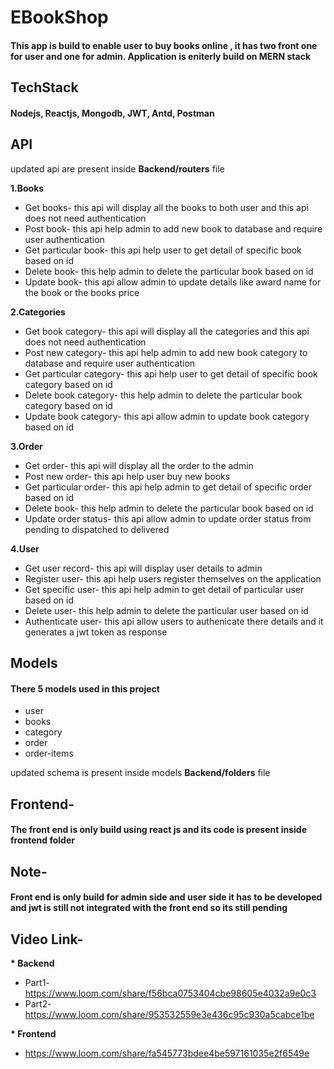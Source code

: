 # EBookShop

#### This app is build to enable user to buy books online , it has two front one for user and one for admin. Application is eniterly build on MERN stack 

## TechStack 

#### Nodejs, Reactjs, Mongodb, JWT, Antd, Postman
## API

updated api are present inside  <b>Backend/routers</b> file

<b>1.Books </b>
* Get books- this api will display all the books to both user and this api does not need authentication
* Post book- this api help admin to add new book to database and require user authentication
* Get particular book- this api help user to get detail of specific book based on id
* Delete book- this help admin to delete the particular book based on id
* Update book- this api allow admin to update details like award name for the book or the books price

<b>2.Categories </b>
* Get book category- this api will display all the categories and this api does not need authentication
* Post new category- this api help admin to add new book category to database and require user authentication
* Get particular category- this api help user to get detail of specific book category based on id
* Delete book category- this help admin to delete the particular book category based on id
* Update book category- this api allow admin to update book category based on id

<b>3.Order </b>
* Get order- this api will display all the order to the admin
* Post new order- this api help user buy new books
* Get particular order- this api help admin to get detail of specific order based on id
* Delete book- this help admin to delete the particular book based on id
* Update order status- this api allow admin to update order status from pending to dispatched to delivered

<b>4.User </b>
* Get user record- this api will display user details to admin
* Register user- this api help users register themselves on the application
* Get specific user- this api help admin to get detail of particular user based on id
* Delete user- this help admin to delete the particular user based on id
* Authenticate user- this api allow users to authenicate there details and it generates a jwt token as response

## Models

#### There 5 models used in this project 

* user
* books
* category
* order
* order-items

updated schema is present inside models <b>Backend/folders</b> file

## Frontend- 

#### The front end is only build using react js and its code is present inside frontend folder

## Note-

#### Front end is only build for admin side and user side it has to be developed and jwt is still not integrated with the front end so its still pending 

## Video Link-

<b>* Backend</b>
* Part1-  https://www.loom.com/share/f56bca0753404cbe98605e4032a9e0c3
* Part2-  https://www.loom.com/share/953532559e3e436c95c930a5cabce1be

<b>* Frontend</b>
* https://www.loom.com/share/fa545773bdee4be597161035e2f6549e


